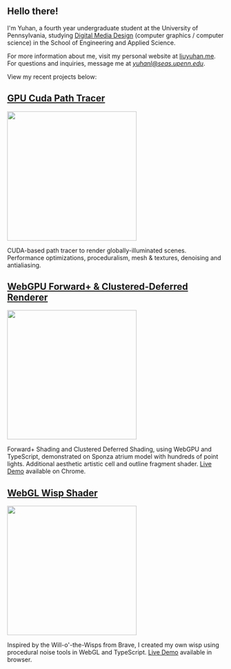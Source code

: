 ## Hello there! 

I'm Yuhan, a fourth year undergraduate student at the University of Pennsylvania, studying [Digital Media Design](http://cg.cis.upenn.edu/dmd.html) (computer graphics / computer science) in the School of Engineering and Applied Science. 

For more information about me, visit my personal website at [liuyuhan.me](https://liuyuhan.me/). 
For questions and inquiries, message me at *yuhanl@seas.upenn.edu*. 

View my recent projects below:

## [GPU Cuda Path Tracer](https://github.com/yuhanliu-tech/GPU-CUDA-Path-Tracer)

<img src="https://github.com/yuhanliu-tech/GPU-CUDA-Path-Tracer/blob/main/img/cover.png" width="300"/> 

CUDA-based path tracer to render globally-illuminated scenes. Performance optimizations, proceduralism, mesh & textures, denoising and antialiasing.

## [WebGPU Forward+ & Clustered-Deferred Renderer](https://github.com/yuhanliu-tech/WebGPU-Forward-Plus-and-Clustered-Deferred)

<img src="https://github.com/yuhanliu-tech/WebGPU-Forward-Plus-and-Clustered-Deferred/blob/main/img/cover.png" width="300"/> 

Forward+ Shading and Clustered Deferred Shading, using WebGPU and TypeScript, demonstrated on Sponza atrium model with hundreds of point lights. Additional aesthetic artistic cell and outline fragment shader.
[Live Demo](https://yuhanliu-tech.github.io/WebGPU-Forward-Plus-and-Clustered-Deferred/) available on Chrome. 

## [WebGL Wisp Shader](https://github.com/yuhanliu-tech/will-o-wisp-shader)

<img src="https://github.com/yuhanliu-tech/will-o-wisp-shader/blob/master/wisp.png" width="300"/> 

Inspired by the Will-o'-the-Wisps from Brave, I created my own wisp using procedural noise tools in WebGL and TypeScript.
[Live Demo](https://yuhanliu-tech.github.io/will-o-wisp-shader/) available in browser.

